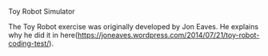Toy Robot Simulator

The Toy Robot exercise was originally developed by Jon Eaves. He explains why he did it in here(https://joneaves.wordpress.com/2014/07/21/toy-robot-coding-test/).
